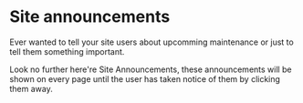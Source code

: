 Site announcements
==================

Ever wanted to tell your site users about upcomming maintenance or just to tell them something important.

Look no further here're Site Announcements, these announcements will be shown on every page until the user has taken notice of them by clicking them away.
